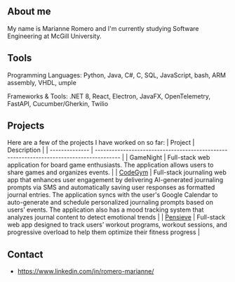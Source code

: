 ## About me

<!--
**MarianneRomero/MarianneRomero** is a ✨ _special_ ✨ repository because its `README.md` (this file) appears on your GitHub profile.

Here are some ideas to get you started:

- 🔭 I’m currently working on ...
- 🌱 I’m currently learning ...
- 👯 I’m looking to collaborate on ...
- 🤔 I’m looking for help with ...
- 💬 Ask me about ...
- 📫 How to reach me: ...
- 😄 Pronouns: ...
- ⚡ Fun fact: ...
-->

My name is Marianne Romero and I'm currently studying Software Engineering at McGill University.


## Tools
Programming Languages: Python, Java, C#, C, SQL, JavaScript, bash, ARM assembly, VHDL, umple

Frameworks & Tools: .NET 8, React, Electron, JavaFX, OpenTelemetry, FastAPI, Cucumber/Gherkin, Twilio


## Projects
Here are a few of the projects I have worked on so far:
| Project | Description |
| -------------- | --------------------------------------------------------------------------------------- |
| GameNight | Full-stack web application for board game enthusiasts. The application allows users to share games and organizes events. |
| [CodeGym](https://devpost.com/software/codegym) | Full-stack journaling web app that enhances user engagement by delivering AI-generated journaling prompts via SMS and automatically saving user responses as formatted journal entries. The application syncs with the user's Google Calendar to auto-generate and schedule personalized journaling prompts based on users’ events. The application also has a mood tracking system that analyzes journal content to detect emotional trends |
| [Pensieve](https://devpost.com/software/pensieve) | Full-stack web app designed to track users’ workout programs, workout sessions, and progressive overload to help them optimize their fitness progress |

## Contact
- https://www.linkedin.com/in/romero-marianne/
